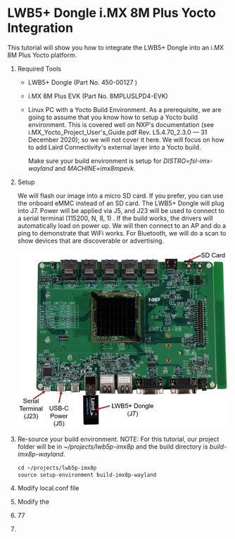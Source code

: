 # LWB5+ Dongle i.MX 8M Plus Yocto Integration



 This tutorial will show you how to integrate the LWB5+ Dongle into an i.MX 8M Plus Yocto platform.

1. Required Tools

   - LWB5+ Dongle (Part No. 450-00127 )

   - i.MX 8M Plus EVK (Part No. 8MPLUSLPD4-EVK)

   - Linux PC with a Yocto Build Environment. As a prerequisite, we are going to assume that you know how to setup a Yocto build environment. This is covered well on NXP's documentation (see i.MX_Yocto_Project_User's_Guide.pdf Rev. L5.4.70_2.3.0 — 31 December 2020); so we will not cover it here. We will focus on how to add Laird Connectivity's external layer into a Yocto build. 

     Make sure your build environment is setup for *DISTRO=fsl-imx-wayland* and *MACHINE=imx8mpevk*.

2. Setup

   We will flash our image into a micro SD card. If you prefer, you can use the onboard eMMC instead of an SD card. The LWB5+ Dongle will plug into J7. Power will be applied via J5, and J23 will be used to connect to a serial terminal (115200, N, 8, 1) . If the build works, the drivers will automatically load on power up. We will then connect to an AP and do a ping to demonstrate that WiFi works. For Bluetooth, we will do a scan to show devices that are discoverable or advertising.

   ![](../images/dongle/Setup.PNG)

   

3. Re-source your build environment. NOTE: For this tutorial, our project folder will be in *~/projects/lwb5p-imx8p* and the build directory is *build-imx8p-wayland*.

   ```
   cd ~/projects/lwb5p-imx8p
   source setup-environment build-imx8p-wayland 
   ```

   

4. Modify local.conf file

5. Modify the

6. 77

7. 